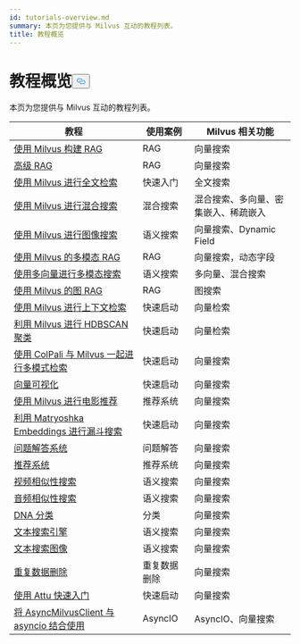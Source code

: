 ```yaml
---
id: tutorials-overview.md
summary: 本页为您提供与 Milvus 互动的教程列表。
title: 教程概览
---
```

<h1 id="Tutorials-Overview" class="common-anchor-header">教程概览<button data-href="#Tutorials-Overview" class="anchor-icon" translate="no">
      <svg translate="no"
        aria-hidden="true"
        focusable="false"
        height="20"
        version="1.1"
        viewBox="0 0 16 16"
        width="16"
      >
        <path
          fill="#0092E4"
          fill-rule="evenodd"
          d="M4 9h1v1H4c-1.5 0-3-1.69-3-3.5S2.55 3 4 3h4c1.45 0 3 1.69 3 3.5 0 1.41-.91 2.72-2 3.25V8.59c.58-.45 1-1.27 1-2.09C10 5.22 8.98 4 8 4H4c-.98 0-2 1.22-2 2.5S3 9 4 9zm9-3h-1v1h1c1 0 2 1.22 2 2.5S13.98 12 13 12H9c-.98 0-2-1.22-2-2.5 0-.83.42-1.64 1-2.09V6.25c-1.09.53-2 1.84-2 3.25C6 11.31 7.55 13 9 13h4c1.45 0 3-1.69 3-3.5S14.5 6 13 6z"
        ></path>
      </svg>
    </button></h1><p>本页为您提供与 Milvus 互动的教程列表。</p>
<table>
<thead>
<tr><th>教程</th><th>使用案例</th><th>Milvus 相关功能</th></tr>
</thead>
<tbody>
<tr><td><a href="/docs/zh/build-rag-with-milvus.md">使用 Milvus 构建 RAG</a></td><td>RAG</td><td>向量搜索</td></tr>
<tr><td><a href="/docs/zh/how_to_enhance_your_rag.md">高级 RAG</a></td><td>RAG</td><td>向量搜索</td></tr>
<tr><td><a href="/docs/zh/full_text_search_with_milvus.md">使用 Milvus 进行全文检索</a></td><td>快速入门</td><td>全文搜索</td></tr>
<tr><td><a href="/docs/zh/hybrid_search_with_milvus.md">使用 Milvus 进行混合搜索</a></td><td>混合搜索</td><td>混合搜索、多向量、密集嵌入、稀疏嵌入</td></tr>
<tr><td><a href="/docs/zh/image_similarity_search.md">使用 Milvus 进行图像搜索</a></td><td>语义搜索</td><td>向量搜索、Dynamic Field</td></tr>
<tr><td><a href="/docs/zh/multimodal_rag_with_milvus.md">使用 Milvus 的多模态 RAG</a></td><td>RAG</td><td>向量搜索，动态字段</td></tr>
<tr><td><a href="/docs/zh/multimodal_rag_with_milvus.md">使用多向量进行多模态搜索</a></td><td>语义搜索</td><td>多向量、混合搜索</td></tr>
<tr><td><a href="/docs/zh/graph_rag_with_milvus.md">使用 Milvus 的图 RAG</a></td><td>RAG</td><td>图搜索</td></tr>
<tr><td><a href="/docs/zh/contextual_retrieval_with_milvus.md">使用 Milvus 进行上下文检索</a></td><td>快速启动</td><td>向量检索</td></tr>
<tr><td><a href="/docs/zh/hdbscan_clustering_with_milvus.md">利用 Milvus 进行 HDBSCAN 聚类</a></td><td>快速启动</td><td>向量检索</td></tr>
<tr><td><a href="/docs/zh/use_ColPali_with_milvus.md">使用 ColPali 与 Milvus 一起进行多模式检索</a></td><td>快速启动</td><td>向量搜索</td></tr>
<tr><td><a href="/docs/zh/vector_visualization.md">向量可视化</a></td><td>快速启动</td><td>向量搜索</td></tr>
<tr><td><a href="/docs/zh/movie_recommendation_with_milvus.md">使用 Milvus 进行电影推荐</a></td><td>推荐系统</td><td>向量搜索</td></tr>
<tr><td><a href="/docs/zh/funnel_search_with_matryoshka.md">利用 Matryoshka Embeddings 进行漏斗搜索</a></td><td>快速启动</td><td>向量搜索</td></tr>
<tr><td><a href="/docs/zh/question_answering_system.md">问题解答系统</a></td><td>问题解答</td><td>向量搜索</td></tr>
<tr><td><a href="/docs/zh/recommendation_system.md">推荐系统</a></td><td>推荐系统</td><td>向量搜索</td></tr>
<tr><td><a href="/docs/zh/video_similarity_search.md">视频相似性搜索</a></td><td>语义搜索</td><td>向量搜索</td></tr>
<tr><td><a href="/docs/zh/audio_similarity_search.md">音频相似性搜索</a></td><td>语义搜索</td><td>向量搜索</td></tr>
<tr><td><a href="/docs/zh/dna_sequence_classification.md">DNA 分类</a></td><td>分类</td><td>向量搜索</td></tr>
<tr><td><a href="/docs/zh/text_search_engine.md">文本搜索引擎</a></td><td>语义搜索</td><td>向量搜索</td></tr>
<tr><td><a href="/docs/zh/text_image_search.md">文本搜索图像</a></td><td>语义搜索</td><td>向量搜索</td></tr>
<tr><td><a href="/docs/zh/image_deduplication_system.md">重复数据删除</a></td><td>重复数据删除</td><td>向量搜索</td></tr>
<tr><td><a href="/docs/zh/quickstart_with_attu.md">使用 Attu 快速入门</a></td><td>快速启动</td><td>向量搜索</td></tr>
<tr><td><a href="/docs/zh/use-async-milvus-client-with-asyncio.md">将 AsyncMilvusClient 与 asyncio 结合使用</a></td><td>AsyncIO</td><td>AsyncIO、向量搜索</td></tr>
</tbody>
</table>

